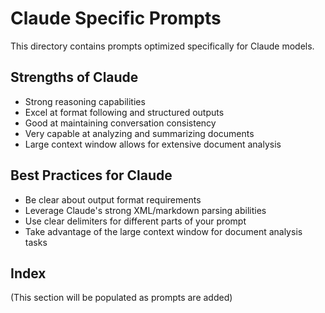 # Claude Specific Prompts

This directory contains prompts optimized specifically for Claude models.

## Strengths of Claude

- Strong reasoning capabilities
- Excel at format following and structured outputs
- Good at maintaining conversation consistency
- Very capable at analyzing and summarizing documents
- Large context window allows for extensive document analysis

## Best Practices for Claude

- Be clear about output format requirements
- Leverage Claude's strong XML/markdown parsing abilities
- Use clear delimiters for different parts of your prompt
- Take advantage of the large context window for document analysis tasks

## Index

(This section will be populated as prompts are added)
